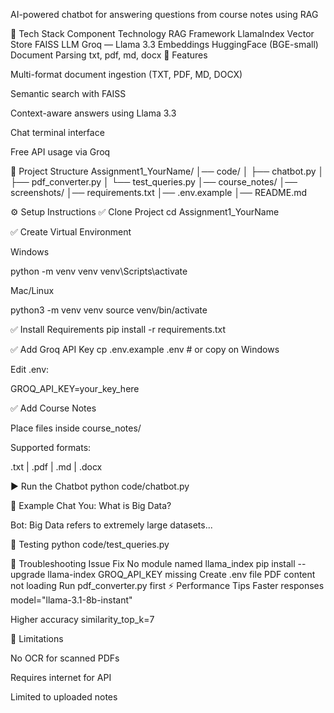 AI-powered chatbot for answering questions from course notes using RAG

🧠 Tech Stack
Component	Technology
RAG Framework	LlamaIndex
Vector Store	FAISS
LLM	Groq — Llama 3.3
Embeddings	HuggingFace (BGE-small)
Document Parsing	txt, pdf, md, docx
🚀 Features

Multi-format document ingestion (TXT, PDF, MD, DOCX)

Semantic search with FAISS

Context-aware answers using Llama 3.3

Chat terminal interface

Free API usage via Groq

📂 Project Structure
Assignment1_YourName/
│── code/
│   ├── chatbot.py
│   ├── pdf_converter.py
│   └── test_queries.py
│── course_notes/
│── screenshots/
│── requirements.txt
│── .env.example
│── README.md

⚙️ Setup Instructions
✅ Clone Project
cd Assignment1_YourName

✅ Create Virtual Environment

Windows

python -m venv venv
venv\Scripts\activate


Mac/Linux

python3 -m venv venv
source venv/bin/activate

✅ Install Requirements
pip install -r requirements.txt

✅ Add Groq API Key
cp .env.example .env   # or copy on Windows


Edit .env:

GROQ_API_KEY=your_key_here

✅ Add Course Notes

Place files inside course_notes/

Supported formats:

.txt | .pdf | .md | .docx

▶️ Run the Chatbot
python code/chatbot.py

🎤 Example Chat
You: What is Big Data?

Bot: Big Data refers to extremely large datasets...

🧪 Testing
python code/test_queries.py

🔧 Troubleshooting
Issue	Fix
No module named llama_index	pip install --upgrade llama-index
GROQ_API_KEY missing	Create .env file
PDF content not loading	Run pdf_converter.py first
⚡ Performance Tips
Faster responses
model="llama-3.1-8b-instant"

Higher accuracy
similarity_top_k=7

📌 Limitations

No OCR for scanned PDFs

Requires internet for API

Limited to uploaded notes
